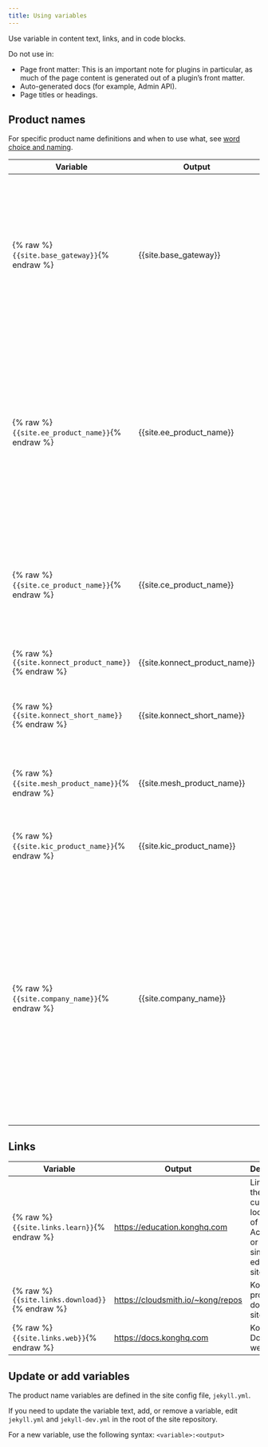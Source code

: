 ```yaml
---
title: Using variables
---
```


Use variable in content text, links, and in code blocks.

Do not use in:
* Page front matter: This is an important note for plugins in particular, as
much of the page content is generated out of a plugin’s front matter.
* Auto-generated docs (for example, Admin API).
* Page titles or headings.

## Product names

For specific product name definitions and when to use what, see [word choice and naming](/contributing/word-choice/).

<!-- vale off-->

Variable | Output | Definition
---------|--------|-----------
{% raw %}`{{site.base_gateway}}`{% endraw %} | {{site.base_gateway}} | The Kong API Gateway. Use this in most situations, especially when talking about a feature that is available in both open-source and Enterprise packages.
{% raw %}`{{site.ee_product_name}}`{% endraw %} | {{site.ee_product_name}} | The whole self-managed Enterprise Gateway package, including modules and peripherals, e.g. Kong Manager, Enterprise plugins, etc. Use when you specifically need to refer to Enterprise functionality.
{% raw %}`{{site.ce_product_name}}`{% endraw %} | {{site.ce_product_name}} | Kong's open-source API gateway. Use when referring to something that's _only_ available in open-source.
{% raw %}`{{site.konnect_product_name}}`{% endraw %}| {{site.konnect_product_name}} | The full name of Kong Konnect.
{% raw %}`{{site.konnect_short_name}}`{% endraw %} | {{site.konnect_short_name}} | The short name of the SaaS Konnect control plane.
{% raw %}`{{site.mesh_product_name}}`{% endraw %} | {{site.mesh_product_name}}| The enterprise product offering built on top of CNCF's Kuma.
{% raw %}`{{site.kic_product_name}}`{% endraw %} | {{site.kic_product_name}}| The Kong Ingress Controller (KIC) for Kubernetes.
{% raw %}`{{site.company_name}}`{% endraw %} | {{site.company_name}} | The name of the company. <br><br> Sometimes "Kong" is used to refer to Kong Gateway. For branding reasons, we should avoid using this term to refer to Kong Gateway going forward, however, user communities will continue to use this term as shorthand.

## Links

Variable | Output | Definition
---------|--------|-----------
{% raw %}`{{site.links.learn}}`{% endraw %} | https://education.konghq.com | Link to the current location of Kong Academy or a similar education site.
{% raw %}`{{site.links.download}}`{% endraw %} | https://cloudsmith.io/~kong/repos | Kong's product download site.
{% raw %}`{{site.links.web}}`{% endraw %} | https://docs.konghq.com | Kong Docs website.

<!-- vale on -->

## Update or add variables

The product name variables are defined in the site config file, `jekyll.yml`.

If you need to update the variable text, add, or remove a variable, edit
`jekyll.yml` and `jekyll-dev.yml` in the root of the site repository.

For a new variable, use the following syntax: `<variable>:<output>`

<!-- vale off -->
<!--
## Versions

> WORK IN PROGRESS

kong_version

Depends on the page

The release-level version of the page that you’re on - eg 1.5.x, 1.3-x.

{{page.release}}

Use this variable in links, eg:

/enterprise/{{page.release}}/introduction

page.kong_latest.version

Depends on current release

The latest real version of the product on the page (eg 2.1.0.2)

{{page.kong_latest.version}}

page.kong_latest.release

Depends on current release

The URL and folder name of the latest version (eg 2.1.x) for the product on the page.

{{page.kong_latest.release}}

page.releases_hash[x].version

Outputs the specified version in the array

Turns the list of versions into an array and pulls the specified version.

E.g., if you want to pull the first version of the doc, you would use {{page.releases_hash[0].version}}, if you want to use the third published version, you would use {{page.releases_hash[2].version}}, etc

{{page.releases_hash[0].version}}

{{page.releases_hash[1].version}} -->

<!-- vale on -->
